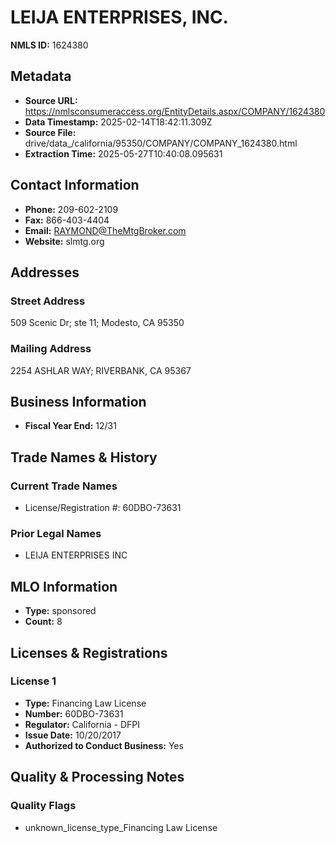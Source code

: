 # LEIJA ENTERPRISES, INC.

**NMLS ID:** 1624380

## Metadata
- **Source URL:** https://nmlsconsumeraccess.org/EntityDetails.aspx/COMPANY/1624380
- **Data Timestamp:** 2025-02-14T18:42:11.309Z
- **Source File:** drive/data_/california/95350/COMPANY/COMPANY_1624380.html
- **Extraction Time:** 2025-05-27T10:40:08.095631

## Contact Information
- **Phone:** 209-602-2109
- **Fax:** 866-403-4404
- **Email:** RAYMOND@TheMtgBroker.com
- **Website:** slmtg.org

## Addresses
### Street Address
509 Scenic Dr; ste 11; Modesto, CA 95350

### Mailing Address
2254 ASHLAR WAY; RIVERBANK, CA 95367

## Business Information
- **Fiscal Year End:** 12/31

## Trade Names & History
### Current Trade Names
- License/Registration #: 60DBO-73631

### Prior Legal Names
- LEIJA ENTERPRISES INC

## MLO Information
- **Type:** sponsored
- **Count:** 8

## Licenses & Registrations

### License 1
- **Type:** Financing Law License
- **Number:** 60DBO-73631
- **Regulator:** California - DFPI
- **Issue Date:** 10/20/2017
- **Authorized to Conduct Business:** Yes

## Quality & Processing Notes
### Quality Flags
- unknown_license_type_Financing Law License

